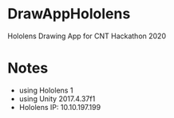 # DrawAppHololens

Hololens Drawing App for CNT Hackathon 2020

# Notes
- using Hololens 1
- using Unity 2017.4.37f1
- Hololens IP: 10.10.197.199
